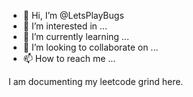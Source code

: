 - 👋 Hi, I’m @LetsPlayBugs
- 👀 I’m interested in ...
- 🌱 I’m currently learning ...
- 💞️ I’m looking to collaborate on ...
- 📫 How to reach me ...

I am documenting my leetcode grind here.

<!---
LetsPlayBugs/LetsPlayBugs is a ✨ special ✨ repository because its `README.md` (this file) appears on your GitHub profile.
You can click the Preview link to take a look at your changes.
--->
